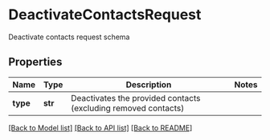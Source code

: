 # DeactivateContactsRequest

Deactivate contacts request schema
## Properties
Name | Type | Description | Notes
------------ | ------------- | ------------- | -------------
**type** | **str** | Deactivates the provided contacts (excluding removed contacts) | 

[[Back to Model list]](../README.md#documentation-for-models) [[Back to API list]](../README.md#documentation-for-api-endpoints) [[Back to README]](../README.md)


